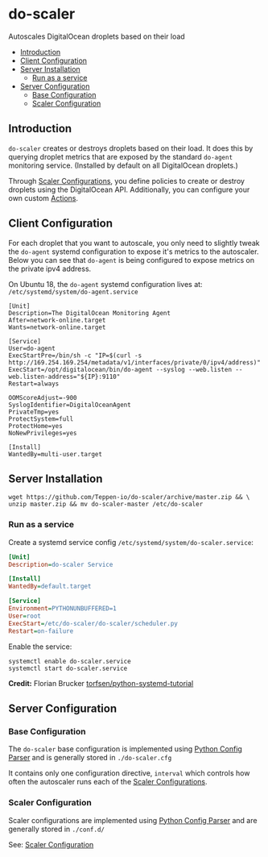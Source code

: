 # do-scaler

Autoscales DigitalOcean droplets based on their load

* [Introduction](#introduction)
* [Client Configuration](#client-configuration)
* [Server Installation](#server-installation)
  * [Run as a service](#run-as-a-service)
* [Server Configuration](#configuration)
  * [Base Configuration](#base-configuration)
  * [Scaler Configuration](#scaler-configuration)

## Introduction

`do-scaler` creates or destroys droplets based on their load.  It does this by querying droplet metrics that are exposed by the standard `do-agent` monitoring service. (Installed by default on all DigitalOcean droplets.)

Through [Scaler Configurations](#scaler-configuration), you define policies to create or destroy droplets using the DigitalOcean API.  Additionally, you can configure your own custom [Actions](conf.d/actions).

## Client Configuration

For each droplet that you want to autoscale, you only need to slightly tweak the `do-agent` systemd configuration to expose it's metrics to the autoscaler.  Below you can see that `do-agent` is being configured to expose metrics on the private ipv4 address.

On Ubuntu 18, the `do-agent` systemd configuration lives at: `/etc/systemd/system/do-agent.service`

```
[Unit]
Description=The DigitalOcean Monitoring Agent
After=network-online.target
Wants=network-online.target

[Service]
User=do-agent
ExecStartPre=/bin/sh -c "IP=$(curl -s http://169.254.169.254/metadata/v1/interfaces/private/0/ipv4/address)"
ExecStart=/opt/digitalocean/bin/do-agent --syslog --web.listen --web.listen-address="${IP}:9110"
Restart=always

OOMScoreAdjust=-900
SyslogIdentifier=DigitalOceanAgent
PrivateTmp=yes
ProtectSystem=full
ProtectHome=yes
NoNewPrivileges=yes

[Install]
WantedBy=multi-user.target
```

## Server Installation

```shell
wget https://github.com/Teppen-io/do-scaler/archive/master.zip && \
unzip master.zip && mv do-scaler-master /etc/do-scaler
```

### Run as a service

Create a systemd service config `/etc/systemd/system/do-scaler.service`:

```ini
[Unit]
Description=do-scaler Service

[Install]
WantedBy=default.target

[Service]
Environment=PYTHONUNBUFFERED=1
User=root
ExecStart=/etc/do-scaler/do-scaler/scheduler.py
Restart=on-failure
```

Enable the service:

```shell
systemctl enable do-scaler.service
systemctl start do-scaler.service
```

**Credit:** Florian Brucker [torfsen/python-systemd-tutorial](https://github.com/torfsen/python-systemd-tutorial)

## Server Configuration

### Base Configuration

The `do-scaler` base configuration is implemented using [Python Config Parser](https://docs.python.org/3/library/configparser.html) and is generally stored in `./do-scaler.cfg`

It contains only one configuration directive, `interval` which controls how often the autoscaler runs each of the [Scaler Configurations](conf.d/).

### Scaler Configuration

Scaler configurations are implemented using [Python Config Parser](https://docs.python.org/3/library/configparser.html) and are generally stored in `./conf.d/`

See: [Scaler Configuration](conf.d/)

